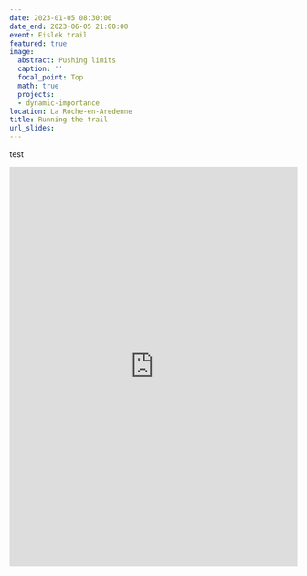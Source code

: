 ```yaml
---
date: 2023-01-05 08:30:00 
date_end: 2023-06-05 21:00:00 
event: Eislek trail 
featured: true
image:
  abstract: Pushing limits
  caption: ''
  focal_point: Top
  math: true
  projects:
  - dynamic-importance
location: La Roche-en-Aredenne 
title: Running the trail 
url_slides: 
---
```

test

<iframe src="https://www.komoot.com/tour/1113965141/embed?profile=1" width="100%" height="700" frameborder="0" scrolling="no"></iframe>

<!-- <a href="https://www.komoot.com/tour/1113965141?ref=wtd" target="_blank" rel="nofollow noopener noreferrer"><img src="https://www.komoot.com/tour/1113965141/embed?image=1&hm=true&profile=1&width=640&height=700" width="640" height="700"/></a> -->
